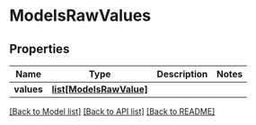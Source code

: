 # ModelsRawValues

## Properties
Name | Type | Description | Notes
------------ | ------------- | ------------- | -------------
**values** | [**list[ModelsRawValue]**](ModelsRawValue.md) |  | 

[[Back to Model list]](../README.md#documentation-for-models) [[Back to API list]](../README.md#documentation-for-api-endpoints) [[Back to README]](../README.md)

